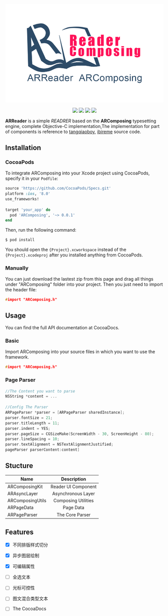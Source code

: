 ![ARReader](./ARreaderComposing.png
)

<p align="center">
<a href="https://img.shields.io/badge/Language-%20Objective--C%20-orange.svg"><img src="https://img.shields.io/badge/Language-%20Objective--C%20-orange.svg"></a>
<a href="https://travis-ci.org/ArchyVan/ARReader"><img src="https://travis-ci.org/ArchyVan/ARReader.svg?branch=master"></a>
<img src="https://img.shields.io/badge/license-MIT-blue.svg">
<a href="https://img.shields.io/badge/platform-%20iOS%20-lightgrey.svg"><img src="https://img.shields.io/badge/platform-%20iOS%20-lightgrey.svg"></a>
</p>

**ARReader** is a simple *READRER* based on the **ARComposing** typesetting engine, complete Objective-C implementation,The implementation for part of components is reference to [tangqiaoboy](https://github.com/tangqiaoboy), [ibireme](https://github.com/ibireme) source code.

## Installation
### CocoaPods
To integrate ARComposing into your Xcode project using CocoaPods, specify it in your `Podfile`:

```ruby
source 'https://github.com/CocoaPods/Specs.git'
platform :ios, '8.0'
use_frameworks!

target 'your_app' do
  pod 'ARComposing', '~> 0.0.1'
end
```
Then, run the following command:

```bash
$ pod install
```
You should open the `{Project}.xcworkspace` instead of the `{Project}.xcodeproj` after you installed anything from CocoaPods.

### Manually
You can just download the lastest zip from this page and drag all things under "ARComposing" folder into your project. Then you just need to import the header file:

```c
#import "ARComposing.h"
```
## Usage
You can find the full API documentation at CocoaDocs.
### Basic
Import ARComposing into your source files in which you want to use the framework.

```c
#import "ARComposing.h"
```
### Page Parser
```objective-c
//The Content you want to parse
NSString *content = ...

//Config The Parser
ARPageParser *parser = [ARPageParser sharedInstance];
parser.fontSize = 21;
parser.titleLength = 11;
parser.indent = YES;
parser.pageSize = CGSizeMake(ScreenWidth - 30, ScreenHeight - 80);
parser.lineSpacing = 10;
parser.textAlignment = NSTextAlignmentJustified;
pageParser parserContent:content]
```

## Stucture

| Name | Description |
| --- |:----:|
| ARComposingKit | Reader UI Component |
| ARAsyncLayer |  Asynchronous Layer |
| ARComposingUtils | Composing Utilities |
| ARPageData | Page Data |
| ARPageParser | The Core Parser |

## Features

- [x] 不同排版样式切分
- [x] 异步图层绘制
- [x] 可编辑属性
- [ ] 全选文本
- [ ] 光标可控性
- [ ] 图文混合类型文本
- [ ] The CocoaDocs



